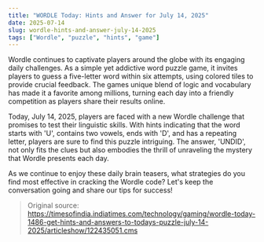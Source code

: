 ```yaml
---
title: "WORDLE Today: Hints and Answer for July 14, 2025"
date: 2025-07-14
slug: wordle-hints-and-answer-july-14-2025
tags: ["Wordle", "puzzle", "hints", "game"]
---
```


Wordle continues to captivate players around the globe with its engaging daily challenges. As a simple yet addictive word puzzle game, it invites players to guess a five-letter word within six attempts, using colored tiles to provide crucial feedback. The games unique blend of logic and vocabulary has made it a favorite among millions, turning each day into a friendly competition as players share their results online.

Today, July 14, 2025, players are faced with a new Wordle challenge that promises to test their linguistic skills. With hints indicating that the word starts with 'U', contains two vowels, ends with 'D', and has a repeating letter, players are sure to find this puzzle intriguing. The answer, 'UNDID', not only fits the clues but also embodies the thrill of unraveling the mystery that Wordle presents each day. 

As we continue to enjoy these daily brain teasers, what strategies do you find most effective in cracking the Wordle code? Let's keep the conversation going and share our tips for success!
> Original source: https://timesofindia.indiatimes.com/technology/gaming/wordle-today-1486-get-hints-and-answers-to-todays-puzzle-july-14-2025/articleshow/122435051.cms
